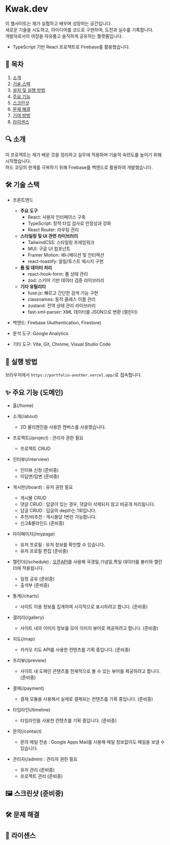 # Kwak.dev

이 웹사이트는 제가 실험하고 배우며 성장하는 공간입니다.<br/>
새로운 기술을 시도하고, 아이디어를 코드로 구현하며, 도전과 실수를 기록합니다.<br/>
개발자로서의 여정을 자유롭고 솔직하게 공유하는 플랫폼입니다.

- TypeScript 기반 React 프로젝트로 Firebase를 활용했습니다.

## 📂 목차

1. [소개](#)
2. [기술 스택](#)
3. [설치 및 실행 방법](#)
4. [주요 기능](#)
5. [스크린샷](#)
6. [문제 해결](#)
7. [기여 방법](#)
8. [라이센스](#)

## 🔍 소개

이 프로젝트는 제가 배운 것을 정리하고 실무에 적용하며 기술적 숙련도를 높이기 위해 시작했습니다. <br/>
하드 코딩의 한계를 극복하기 위해 Firebase를 백엔드로 활용하여 개발했습니다.

## 🛠️ 기술 스택

- 프론트엔드

  - <b>주요 도구</b>
    - React: 사용자 인터페이스 구축
    - TypeScript: 정적 타입 검사로 안정성과 강화
    - React Router: 라우팅 관리
  - <b>스타일링 및 UI 관련 라이브러리</b>
    - TailwindCSS: 스타일링 프레임워크
    - MUI: 구글 UI 컴포넌트
    - Framer Motion: 애니메이션 및 인터랙션
    - react-toastify: 알림/토스트 메시지 구현
  - <b>폼 및 데이터 처리</b>
    - react-hook-form: 폼 상태 관리
    - zod: 스키마 기반 데이터 검증 라이브러리
  - <b>기타 유틸리티</b>
    - fuse.js: 빠르고 간단한 검색 기능 구현
    - classnames: 동적 클래스 이름 관리
    - zustand: 전역 상태 관리 라이브러리
    - fast-xml-parser: XML 데이터를 JSON으로 변환 (캘린더)

- 백엔드: Firebase (Authentication, Firestore)
- 분석 도구: Google Analytics
- 기타 도구: Vite, Git, Chrome, Visual Studio Code

## 🚀 실행 방법

브라우저에서 `https://portfolio-another.vercel.app/`로 접속합니다.

## ✨ 주요 기능 (도메인)

- 홈(/home)
- 소개(/about)
  - 2D 물리엔진을 사용한 캔버스를 사용했습니다.
- 프로젝트(/project) : 관리자 권한 필요
  - 프로젝트 CRUD
- 인터뷰(/interview)
  - 인터뷰 신청 (준비중)
  - 미답변/답변 (준비중)
- 게시판(/board) : 유저 권한 필요

  - 게시물 CRUD
  - 댓글 CRUD : 답글이 있는 경우, 댓글이 삭제되지 않고 비공개 처리됩니다.
  - 답글 CRUD : 답글의 depth는 1회입니다.
  - 추천/비추천 : 게시물당 1번만 가능합니다.
  - 신고&블라인드 (준비중)

- 마이페이지(/mypage)

  - 유저 프로필 : 유저 정보를 확인할 수 있습니다.
  - 유저 프로필 편집 (준비중)

- 캘린더(/schedule) : [오픈API](https://www.data.go.kr/data/15012690/openapi.do)를 사용해 국경일,기념일,특일 데이터를 불러와 캘린더에 적용됩니다.

  - 일정 공유 (준비중)
  - 출석부 (준비중)

- 통계(/charts)

  - 사이트 이용 정보를 집계하여 시각적으로 표시하려고 합니다. (준비중)

- 갤러리(/gallery)

  - 사이트 내의 이미지 정보를 모아 이미지 뷰어로 제공하려고 합니다. (준비중)

- 지도(/map)

  - 카카오 지도 API를 사용한 컨텐츠를 기획 중입니다. (준비중)

- 프리뷰(/preview)

  - 사이트 내 도메인 콘텐츠를 전체적으로 볼 수 있는 뷰어를 제공하려고 합니다. (준비중)

- 결제(/payment)

  - 결제 모듈을 사용해서 실제로 결제되는 컨텐츠를 기획 중입니다. (준비중)

- 타임라인(/timeline)

  - 타임라인을 사용한 컨텐츠를 기획 중입니다. (준비중)

- 문의(/contact)
  - 문의 메일 전송 : Google Apps Mail를 사용해 메일 정보없이도 메일을 보낼 수 있습니다.
- 관리자(/admin) : 관리자 권한 필요
  - 유저 관리 (준비중)
  - 프로젝트 관리 (준비중)

## 🖼️ 스크린샷 (준비중)

## 🛠️ 문제 해결

## 📄 라이센스
